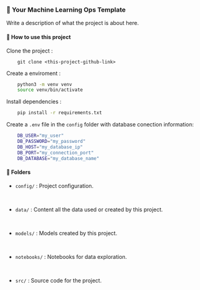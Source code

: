 ### 🤖 Your Machine Learning Ops Template

Write a description of what the project is about here.

#### 📌️ How to use this project

Clone the project :

```
    git clone <this-project-github-link>
```

Create a enviroment :

```bash
    python3 -m venv venv
    source venv/bin/activate
```

Install dependencies :

```bash
    pip install -r requirements.txt
```

Create a `.env` file in the `config` folder with database conection information: 

```bash
    DB_USER="my_user"
    DB_PASSWORD="my_password"
    DB_HOST="my_database_ip"
    DB_PORT="my_connection_port"
    DB_DATABASE="my_database_name"
```


#### 📂️ Folders

* `config/` : Project configuration.
<br>

* `data/` : Content all the data used or created by this project.
<br>

* `models/` : Models created by this project.
<br>

* `notebooks/` : Notebooks for data exploration. 
<br>

* `src/` : Source code for the project.